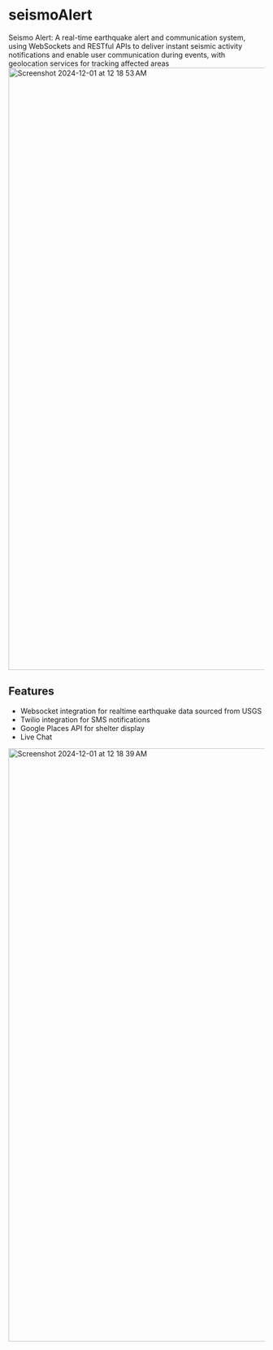 # seismoAlert
Seismo Alert: A real-time earthquake alert and communication system, using WebSockets and RESTful APIs to deliver instant seismic activity notifications and enable user communication during events, with geolocation services for tracking affected areas
<img width="1185" alt="Screenshot 2024-12-01 at 12 18 53 AM" src="https://github.com/user-attachments/assets/691977bd-cbde-4d0a-9501-d7077e79a67e">

## Features
- Websocket integration for realtime earthquake data sourced from USGS
- Twilio integration for SMS notifications
- Google Places API for shelter display
- Live Chat
<img width="1167" alt="Screenshot 2024-12-01 at 12 18 39 AM" src="https://github.com/user-attachments/assets/0ea7fb60-0d7e-4408-a3c6-518e947f08ea">
